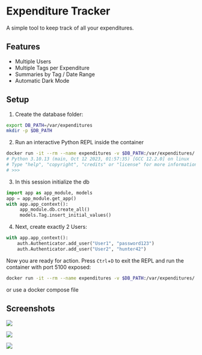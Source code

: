 # Expenditure Tracker

A simple tool to keep track of all your expenditures.

## Features

- Multiple Users
- Multiple Tags per Expenditure
- Summaries by Tag / Date Range
- Automatic Dark Mode

## Setup

1. Create the database folder:
```bash
export DB_PATH=/var/expenditures
mkdir -p $DB_PATH
```

2. Run an interactive Python REPL inside the container
```bash
docker run -it --rm --name expenditures -v $DB_PATH:/var/expenditures/ -w /usr/local/expenditures/backend/expenditures dangrie158/expenditures poetry run python
# Python 3.10.13 (main, Oct 12 2023, 01:57:35) [GCC 12.2.0] on linux
# Type "help", "copyright", "credits" or "license" for more information.
# >>>
```

3. In this session initialize the db
```python
import app as app_module, models
app = app_module.get_app()
with app.app_context():
     app_module.db.create_all()
     models.Tag.insert_initial_values()
```

4. Next, create exactly 2 Users:
```python
with app.app_context():
    auth.Authenticator.add_user("User1", "password123")
    auth.Authenticator.add_user("User2", "hunter42")
```

Now you are ready for action. Press `Ctrl`+`D` to exit the REPL and run the container with port 5100 exposed:

```bash
docker run -it --rm --name expenditures -v $DB_PATH:/var/expenditures/ -p 5100:5100 expenditures dangrie158/expenditures
```
or use a docker compose file

## Screenshots

![](.media/screenshot_01.png)


![](.media/screenshot_02.png)


![](.media/screenshot_03.png)
